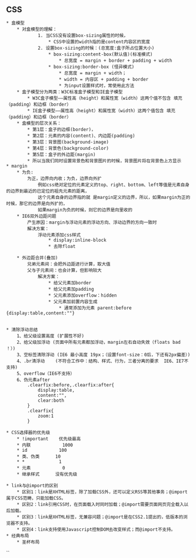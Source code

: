 
## CSS
	* 盒模型
		* 对盒模型的理解：
	            1. 当CSS没有设置box-sizing属性的时候，
	                * CSS中设置的width指的是content内容区的宽度
	            2. 设置box-sizing的时候：(总宽度:盒子所占位置大小)
	                * box-sizing:content-box(默认值)(标准模式)
		                * 总宽度 = margin + border + padding + width 
	                * box-sizing:border-box (怪异模式)
		                * 总宽度 = margin + width；
		                * width = 内容区 + padding + border 
						* 为input设置样式时，常使用此方法
        * 盒子模型分为两类：W3C标准盒子模型和IE盒子模型 
			* W3C盒子模型——属性高（height）和属性宽（width）这两个值不包含 填充（padding）和边框（border）
			* IE盒子模型——属性高（height）和属性宽（width）这两个值包含 填充（padding）和边框（border）
    	* 盒模型的层次关系：
	        * 第1层：盒子的边框(border)，
	        * 第2层：元素的内容(content)、内边距(padding)
	        * 第3层：背景图(background-image)
	        * 第4层：背景色(background-color)
	        * 第5层：盒子的外边距(margin)
	        * 所以当我们同时设置背景色和背景图片的时候，背景图片将在背景色上方显示
	* margin
		* 为负:
			为正，边界向内收；为负，边界向外扩
				例如css绝对定位的元素定义的top、right、bottom、left等值是元素自身的边界到最近的已定位的祖先元素的距离，
				这个元素自身的边界指的就 是margin定义的边界，所以，如果margin为正的时候，那它的边界是向外扩的，
				如果margin为负的时候，则它的边界是向里收的
		* IE6双外边距问题
			产生原因：margin与浮动元素的浮动方向、浮动边界的方向一致时
			解决方案：
				浮动元素添加css样式
					* display:inline-block
					* 去除float
		
		* 外边距合并(叠加)
			兄弟元素间：会把外边距进行计算，取大值
			父与子元素间：也会计算，但影响较大
				解决方案：
					* 给父元素加border
					* 给父元素加padding
					* 父元素添加overflow：hidden
					* 父元素加前置内容生成
						* 通常添加为元素 parent:before {display:table,content:""}


	* 清除浮动总结
		1、给父级设置高度 (扩展性不好)
		2、给父级加浮动 (页面中所有元素都加浮动，margin左右自动失效（floats bad ！）)
		3、空标签清除浮动 (IE6 最小高度 19px；（设置font-size：0后，下还有2px偏差）)
		4、.br清浮动	(不符合工作中：结构、样式、行为，三者分离的要求  IE6、IE7不支持)
		5、overflow（IE6不支持）
		6、伪元素after
			.clearfix:before,.clearfix:after{
				display:table,
				content:"",
				clear:both
			}
			.clearfix{
				zoom:1
			}

	* CSS选择器的优先级
		* !important	优先级最高
		* 内联			1000
		* id			100
		* 类、伪类		10
		* *				1
		* 元素			0
		* 继承样式		没有优先级

	* link与@import的区别
		* 区别1：link是XHTML标签，除了加载CSS外，还可以定义RSS等其他事务；@import属于CSS范畴，只能加载CSS。
		* 区别2：link引用CSS时，在页面载入时同时加载；@import需要页面网页完全载入以后加载。
		* 区别3：link是XHTML标签，无兼容问题；@import是在CSS2.1提出的，低版本的浏览器不支持。
		* 区别4：link支持使用Javascript控制DOM去改变样式；而@import不支持。
	* 经典布局
		* 圣杯布局
``
<!DOCTYPE html>
<html>
	<head>
		<meta charset="UTF-8">
		<title>双飞翼布局</title>
		<!--
			优点：
				内容部分(中间列)优先加载，且实现响应宽
				结构上仅仅添加了一个父级容器
				任何一列都可以作为最高列
			缺点：
				多写了一成html结构
				
			**********************************************
			
			两组实现的对比:
				1.俩种布局方式都是把主列放在文档流最前面，使主列优先加载。
				2.两种布局方式在实现上也有相同之处，都是让三列浮动，然后通过负外边距形成三列布局。
				3.两种布局方式的不同之处在于如何处理中间主列的位置：
						圣杯布局是利用父容器的左、右内边距定位；
						双飞翼布局是把主列嵌套在div后利用主列的左、右外边距定位
		-->
		<style type="text/css">
			*{
				margin: 0;
				padding: 0;
			}
			body{
				min-width: 600px;
			}
			.header,.footer{
				border: 1px solid #000;
				background: gray;
				text-align: center;
			}
			.container{
				overflow: hidden;
			}
			.container:after{
				content: "";
				display:block ;
				clear: both;
			}
			.left,.right,.middle{
				float: left;
				padding-bottom: 10000px;
				margin-bottom: -10000px;
			}
			.left{
				width: 200px;
				background: pink;
				margin-left: -100%;
			}
			.right{
				width: 200px;
				background: pink;
				margin-left: -200px;
			}
			.middle{
				width: 100%;
				background: yellow;
			}
			.middle-inner{
				padding: 0 200px;
			}
		</style>
	</head>
	<body>
		<div class="header">
			<h4>header</h4>
		</div>
		<div class="container">
			<div class="middle">
				<div class="middle-inner">
					middle
				</div>
			</div>
			<div class="left">
				left<br />
				left<br />
				left<br />
				left<br />
				left<br />
				left<br />
				left<br />
				left<br />
				left<br />
				left<br />
				left<br />
				left<br />
			</div>
			<div class="right">right</div>
		</div>
		<div class="footer">
			<h4>footer</h4>
		</div>
	</body>
</html>	
``
		* 圣杯布局
``
<!DOCTYPE html>
<html>
	<head>
		<meta charset="UTF-8">
		<title>圣杯布局</title>
		<!--
			优点：
				内容部分(中间列)优先加载，且实现响应宽
				结构上仅仅添加了一个父级容器
				任何一列都可以作为最高列
			缺点：
				使用了相对定位与负外边距，过于复杂
		-->
		<!--
		总结：
			middle写最上方，优先加载
			wrap区域，清除浮动
			三个模块开启相对定位，向左浮动
			left设置margin-left：100%，left：-200px
			right设置margitn-left：-200px，left：-200px
			middle设置width：100%
		-->
		<style type="text/css">
			*{
				margin: 0;
				padding: 0;
			}
			.header,.footer{
				border: 1px solid #000;
				background: gray;
				text-align: center;
			}
			.container{
				overflow: hidden;
				padding: 0 200px;
			}
			.left,.right,.middle{
				position: relative;
				float: left;
				/*padding-bottom: 100000px;
				margin-bottom: -100000px;*/
			}
			.left{
				width: 200px;
				background: pink;
				margin-left: -100%;
				left: -200px;
			}
			.right{
				width: 200px;
				background: pink;
				margin-left: -200px;
				right: -200px;
			}
			.middle{
				width: 100%;
				background: yellow;
				height: 200px;
			}
			
		</style>
	</head>
	<body>
		<div class="header">
			<h4>header</h4>
		</div>
		<div class="container">
			<div class="middle">middle</div>
			<div class="left">left</div>
			<div class="right">right</div>
		</div>
		<div class="footer">
			<h4>footer</h4>
		</div>
	</body>
</html>

``
